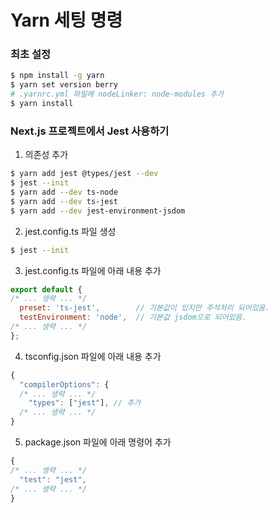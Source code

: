 # Yarn 세팅 명령

### 최초 설정
```bash
$ npm install -g yarn
$ yarn set version berry
# .yarnrc.yml 파일에 nodeLinker: node-modules 추가
$ yarn install
```

### Next.js 프로젝트에서 Jest 사용하기

1. 의존성 추가
```bash
$ yarn add jest @types/jest --dev
$ jest --init
$ yarn add --dev ts-node
$ yarn add --dev ts-jest
$ yarn add --dev jest-environment-jsdom
```
2. jest.config.ts 파일 생성
```bash
$ jest --init
```
3. jest.config.ts 파일에 아래 내용 추가
```javascript
export default {
/* ... 생략 ... */
  preset: 'ts-jest',        // 기본값이 있지만 주석처리 되어있음.
  testEnvironment: 'node',  // 기본값 jsdom으로 되어있음.
/* ... 생략 ... */
};
```
4. tsconfig.json 파일에 아래 내용 추가
```javascript
{
  "compilerOptions": {
  /* ... 생략 ... */
    "types": ["jest"], // 추가
  /* ... 생략 ... */
}
```
5. package.json 파일에 아래 명령어 추가

```javascript
{
/* ... 생략 ... */
  "test": "jest",
/* ... 생략 ... */
}
```
